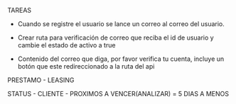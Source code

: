 TAREAS

- Cuando se registre el usuario se lance un correo al correo del usuario.

- Crear ruta para verificación de correo  que reciba el id de usuario y cambie el estado de activo a true

- Contenido del correo que diga, por favor verifica tu cuenta, incluye un botón que este redireccionado a la ruta del api

PRESTAMO - LEASING

STATUS - CLIENTE - PROXIMOS A VENCER(ANALIZAR) = 5 DIAS A MENOS